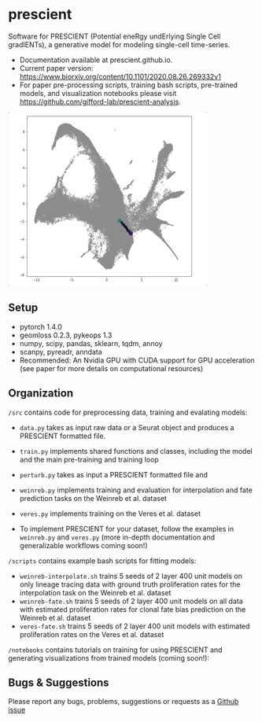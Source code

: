 # prescient
Software for PRESCIENT (Potential eneRgy undErlying Single Cell gradIENTs), a generative model for modeling single-cell time-series.
+ Documentation available at prescient.github.io.
+ Current paper version: https://www.biorxiv.org/content/10.1101/2020.08.26.269332v1
+ For paper pre-processing scripts, training bash scripts, pre-trained models, and visualization notebooks please visit https://github.com/gifford-lab/prescient-analysis.

![trajectories_gif](gifs/trajectories.gif)

## Setup

+ pytorch 1.4.0
+ geomloss 0.2.3, pykeops 1.3
+ numpy, scipy, pandas, sklearn, tqdm, annoy
+ scanpy, pyreadr, anndata
+ Recommended: An Nvidia GPU with CUDA support for GPU acceleration (see paper for more details on computational resources)

## Organization

`/src` contains code for preprocessing data, training and evalating models:
+ `data.py` takes as input raw data or a Seurat object and produces a PRESCIENT formatted file.
+ `train.py` implements shared functions and classes, including the model and the main pre-training and training loop
+ `perturb.py` takes as input a PRESCIENT formatted file and

+ `weinreb.py` implements training and evaluation for interpolation and fate prediction tasks on the Weinreb et al. dataset
+ `veres.py` implements training on the Veres et al. dataset
+ To implement PRESCIENT for your dataset, follow the examples in `weinreb.py` and `veres.py` (more in-depth documentation and generalizable workflows coming soon!)

`/scripts` contains example bash scripts for fitting models:
+ `weinreb-interpolate.sh` trains 5 seeds of 2 layer 400 unit models on only lineage tracing data with ground truth proliferation rates for the interpolation task on the Weinreb et al. dataset
+ `weinreb-fate.sh` trains 5 seeds of 2 layer 400 unit models on all data with estimated proliferation rates for clonal fate bias prediction on the Weinreb et al. dataset
+ `veres-fate.sh` trains 5 seeds of 2 layer 400 unit models with estimated proliferation rates on the Veres et al. dataset

`/notebooks` contains tutorials on training for using PRESCIENT and generating visualizations from trained models (coming soon!):

## Bugs & Suggestions

Please report any bugs, problems, suggestions or requests as a [Github issue](https://github.com/gifford-lab/prescient/issues)
